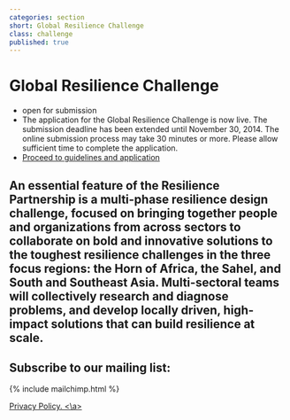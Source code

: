 ```yaml
---
categories: section
short: Global Resilience Challenge
class: challenge
published: true
---
```


# Global Resilience Challenge

<ul>
	<li>open for submission</li>
	<li>The application for the Global Resilience Challenge is now live.  The submission deadline has been extended until November 30, 2014. The online submission process may take 30 minutes or more. Please allow sufficient time to complete the application.</li>
	<li>
		<div class='row applies'>
			<a href='{{site.baseurl}}/challenge' class='apply button medium-centered medium-12 columns'>
				Proceed to guidelines and application
			</a>
		</div>
	</li>
</ul>

## An essential feature of the Resilience Partnership is a multi-phase resilience design challenge, focused on bringing together people and organizations from across sectors to collaborate on bold and innovative solutions to the toughest resilience challenges in the three focus regions: the Horn of Africa, the Sahel, and South and Southeast Asia. Multi-sectoral teams will collectively research and diagnose problems, and develop locally driven, high-impact solutions that can build resilience at scale.

## Subscribe to our mailing list:
{% include mailchimp.html %}

<a href='resource\Privacy Policy.pdf' download='Privacy Policy.pdf'> Privacy Policy. <\a>